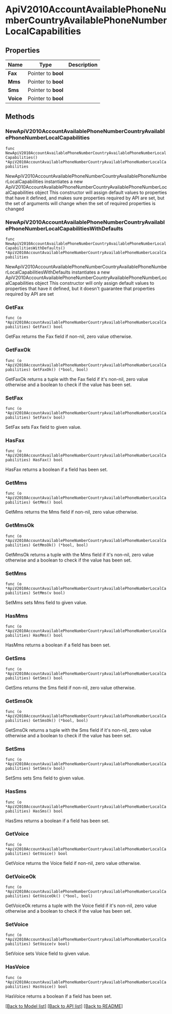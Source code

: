 # ApiV2010AccountAvailablePhoneNumberCountryAvailablePhoneNumberLocalCapabilities

## Properties

Name | Type | Description
------------ | ------------- | -------------
**Fax** | Pointer to **bool** |  | [optional] 
**Mms** | Pointer to **bool** |  | [optional] 
**Sms** | Pointer to **bool** |  | [optional] 
**Voice** | Pointer to **bool** |  | [optional] 

## Methods

### NewApiV2010AccountAvailablePhoneNumberCountryAvailablePhoneNumberLocalCapabilities

`func NewApiV2010AccountAvailablePhoneNumberCountryAvailablePhoneNumberLocalCapabilities() *ApiV2010AccountAvailablePhoneNumberCountryAvailablePhoneNumberLocalCapabilities`

NewApiV2010AccountAvailablePhoneNumberCountryAvailablePhoneNumberLocalCapabilities instantiates a new ApiV2010AccountAvailablePhoneNumberCountryAvailablePhoneNumberLocalCapabilities object
This constructor will assign default values to properties that have it defined,
and makes sure properties required by API are set, but the set of arguments
will change when the set of required properties is changed

### NewApiV2010AccountAvailablePhoneNumberCountryAvailablePhoneNumberLocalCapabilitiesWithDefaults

`func NewApiV2010AccountAvailablePhoneNumberCountryAvailablePhoneNumberLocalCapabilitiesWithDefaults() *ApiV2010AccountAvailablePhoneNumberCountryAvailablePhoneNumberLocalCapabilities`

NewApiV2010AccountAvailablePhoneNumberCountryAvailablePhoneNumberLocalCapabilitiesWithDefaults instantiates a new ApiV2010AccountAvailablePhoneNumberCountryAvailablePhoneNumberLocalCapabilities object
This constructor will only assign default values to properties that have it defined,
but it doesn't guarantee that properties required by API are set

### GetFax

`func (o *ApiV2010AccountAvailablePhoneNumberCountryAvailablePhoneNumberLocalCapabilities) GetFax() bool`

GetFax returns the Fax field if non-nil, zero value otherwise.

### GetFaxOk

`func (o *ApiV2010AccountAvailablePhoneNumberCountryAvailablePhoneNumberLocalCapabilities) GetFaxOk() (*bool, bool)`

GetFaxOk returns a tuple with the Fax field if it's non-nil, zero value otherwise
and a boolean to check if the value has been set.

### SetFax

`func (o *ApiV2010AccountAvailablePhoneNumberCountryAvailablePhoneNumberLocalCapabilities) SetFax(v bool)`

SetFax sets Fax field to given value.

### HasFax

`func (o *ApiV2010AccountAvailablePhoneNumberCountryAvailablePhoneNumberLocalCapabilities) HasFax() bool`

HasFax returns a boolean if a field has been set.

### GetMms

`func (o *ApiV2010AccountAvailablePhoneNumberCountryAvailablePhoneNumberLocalCapabilities) GetMms() bool`

GetMms returns the Mms field if non-nil, zero value otherwise.

### GetMmsOk

`func (o *ApiV2010AccountAvailablePhoneNumberCountryAvailablePhoneNumberLocalCapabilities) GetMmsOk() (*bool, bool)`

GetMmsOk returns a tuple with the Mms field if it's non-nil, zero value otherwise
and a boolean to check if the value has been set.

### SetMms

`func (o *ApiV2010AccountAvailablePhoneNumberCountryAvailablePhoneNumberLocalCapabilities) SetMms(v bool)`

SetMms sets Mms field to given value.

### HasMms

`func (o *ApiV2010AccountAvailablePhoneNumberCountryAvailablePhoneNumberLocalCapabilities) HasMms() bool`

HasMms returns a boolean if a field has been set.

### GetSms

`func (o *ApiV2010AccountAvailablePhoneNumberCountryAvailablePhoneNumberLocalCapabilities) GetSms() bool`

GetSms returns the Sms field if non-nil, zero value otherwise.

### GetSmsOk

`func (o *ApiV2010AccountAvailablePhoneNumberCountryAvailablePhoneNumberLocalCapabilities) GetSmsOk() (*bool, bool)`

GetSmsOk returns a tuple with the Sms field if it's non-nil, zero value otherwise
and a boolean to check if the value has been set.

### SetSms

`func (o *ApiV2010AccountAvailablePhoneNumberCountryAvailablePhoneNumberLocalCapabilities) SetSms(v bool)`

SetSms sets Sms field to given value.

### HasSms

`func (o *ApiV2010AccountAvailablePhoneNumberCountryAvailablePhoneNumberLocalCapabilities) HasSms() bool`

HasSms returns a boolean if a field has been set.

### GetVoice

`func (o *ApiV2010AccountAvailablePhoneNumberCountryAvailablePhoneNumberLocalCapabilities) GetVoice() bool`

GetVoice returns the Voice field if non-nil, zero value otherwise.

### GetVoiceOk

`func (o *ApiV2010AccountAvailablePhoneNumberCountryAvailablePhoneNumberLocalCapabilities) GetVoiceOk() (*bool, bool)`

GetVoiceOk returns a tuple with the Voice field if it's non-nil, zero value otherwise
and a boolean to check if the value has been set.

### SetVoice

`func (o *ApiV2010AccountAvailablePhoneNumberCountryAvailablePhoneNumberLocalCapabilities) SetVoice(v bool)`

SetVoice sets Voice field to given value.

### HasVoice

`func (o *ApiV2010AccountAvailablePhoneNumberCountryAvailablePhoneNumberLocalCapabilities) HasVoice() bool`

HasVoice returns a boolean if a field has been set.


[[Back to Model list]](../README.md#documentation-for-models) [[Back to API list]](../README.md#documentation-for-api-endpoints) [[Back to README]](../README.md)


